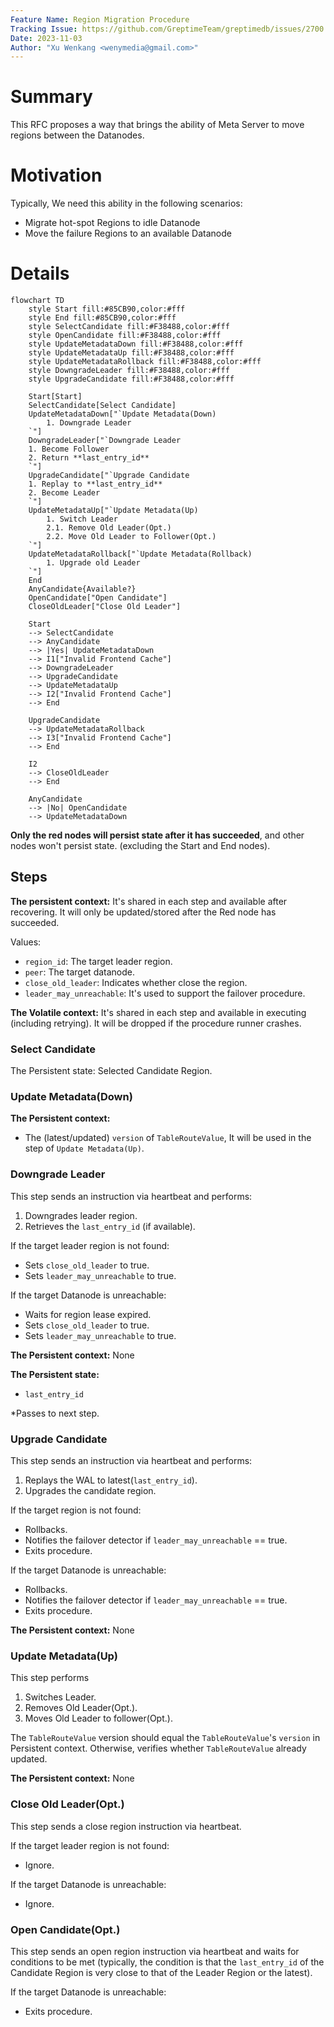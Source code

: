 ```yaml
---
Feature Name: Region Migration Procedure
Tracking Issue: https://github.com/GreptimeTeam/greptimedb/issues/2700
Date: 2023-11-03
Author: "Xu Wenkang <wenymedia@gmail.com>"
---
```


# Summary
This RFC proposes a way that brings the ability of Meta Server to move regions between the Datanodes.

# Motivation
Typically, We need this ability in the following scenarios:
- Migrate hot-spot Regions to idle Datanode
- Move the failure Regions to an available Datanode

# Details

```mermaid
flowchart TD
    style Start fill:#85CB90,color:#fff
    style End fill:#85CB90,color:#fff
    style SelectCandidate fill:#F38488,color:#fff
    style OpenCandidate fill:#F38488,color:#fff
    style UpdateMetadataDown fill:#F38488,color:#fff
    style UpdateMetadataUp fill:#F38488,color:#fff
    style UpdateMetadataRollback fill:#F38488,color:#fff
    style DowngradeLeader fill:#F38488,color:#fff
    style UpgradeCandidate fill:#F38488,color:#fff

    Start[Start] 
    SelectCandidate[Select Candidate] 
    UpdateMetadataDown["`Update Metadata(Down)
        1. Downgrade Leader
    `"]
    DowngradeLeader["`Downgrade Leader
    1. Become Follower
    2. Return **last_entry_id**
    `"]
    UpgradeCandidate["`Upgrade Candidate
    1. Replay to **last_entry_id**
    2. Become Leader
    `"]
    UpdateMetadataUp["`Update Metadata(Up)
        1. Switch Leader
        2.1. Remove Old Leader(Opt.)
        2.2. Move Old Leader to Follower(Opt.)
    `"]
    UpdateMetadataRollback["`Update Metadata(Rollback)
        1. Upgrade old Leader
    `"]
    End
    AnyCandidate{Available?}
    OpenCandidate["Open Candidate"]
    CloseOldLeader["Close Old Leader"]

    Start 
    --> SelectCandidate
    --> AnyCandidate
    --> |Yes| UpdateMetadataDown 
    --> I1["Invalid Frontend Cache"]
    --> DowngradeLeader 
    --> UpgradeCandidate
    --> UpdateMetadataUp
    --> I2["Invalid Frontend Cache"]
    --> End
    
    UpgradeCandidate
    --> UpdateMetadataRollback
    --> I3["Invalid Frontend Cache"]
    --> End

    I2 
    --> CloseOldLeader
    --> End

    AnyCandidate 
    --> |No| OpenCandidate
    --> UpdateMetadataDown
```

**Only the red nodes will persist state after it has succeeded**, and other nodes won't persist state. (excluding the Start and End nodes).

## Steps

**The persistent context:** It's shared in each step and available after recovering. It will only be updated/stored after the Red node has succeeded.

Values: 
- `region_id`: The target leader region.
- `peer`: The target datanode.
- `close_old_leader`: Indicates whether close the region. 
- `leader_may_unreachable`: It's used to support the failover procedure.

**The Volatile context:** It's shared in each step and available in executing (including retrying). It will be dropped if the procedure runner crashes.

### Select Candidate

The Persistent state: Selected Candidate Region.

### Update Metadata(Down)

**The Persistent context:**
- The (latest/updated) `version` of `TableRouteValue`, It will be used in the step of `Update Metadata(Up)`.

### Downgrade Leader
This step sends an instruction via heartbeat and performs:
1. Downgrades leader region.
2. Retrieves the `last_entry_id` (if available).

If the target leader region is not found: 
- Sets `close_old_leader` to true.
- Sets `leader_may_unreachable` to true.

If the target Datanode is unreachable:
- Waits for region lease expired.
- Sets `close_old_leader` to true.
- Sets `leader_may_unreachable` to true.

**The Persistent context:**
None

**The Persistent state:** 
- `last_entry_id`

*Passes to next step.


### Upgrade Candidate
This step sends an instruction via heartbeat and performs:
1. Replays the WAL to latest(`last_entry_id`).
2. Upgrades the candidate region.

If the target region is not found: 
- Rollbacks.
- Notifies the failover detector if `leader_may_unreachable` == true.
- Exits procedure.

If the target Datanode is unreachable:
- Rollbacks.
- Notifies the failover detector if `leader_may_unreachable` == true.
- Exits procedure.

**The Persistent context:**
None

### Update Metadata(Up)
This step performs
1. Switches Leader.
2. Removes Old Leader(Opt.).
3. Moves Old Leader to follower(Opt.).

The `TableRouteValue` version should equal the `TableRouteValue`'s `version` in Persistent context. Otherwise, verifies whether `TableRouteValue` already updated.

**The Persistent context:**
None

### Close Old Leader(Opt.)
This step sends a close region instruction via heartbeat.

If the target leader region is not found: 
- Ignore.

If the target Datanode is unreachable: 
- Ignore.

### Open Candidate(Opt.)
This step sends an open region instruction via heartbeat and waits for conditions to be met (typically, the condition is that the `last_entry_id` of the Candidate Region is very close to that of the Leader Region or the latest).

If the target Datanode is unreachable: 
- Exits procedure.